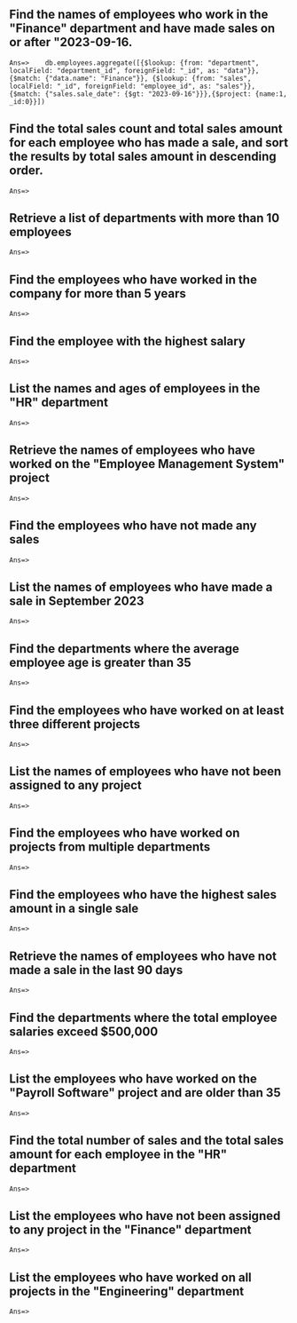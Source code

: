 ## Find the names of employees who work in the "Finance" department and have made sales on or after "2023-09-16.
	Ans=>	 db.employees.aggregate([{$lookup: {from: "department", localField: "department_id", foreignField: "_id", as: "data"}}, {$match: {"data.name": "Finance"}}, {$lookup: {from: "sales", localField: "_id", foreignField: "employee_id", as: "sales"}}, {$match: {"sales.sale_date": {$gt: "2023-09-16"}}},{$project: {name:1, _id:0}}])

## Find the total sales count and total sales amount for each employee who has made a sale, and sort the results  by total sales amount in descending order.
	Ans=>	
## Retrieve a list of departments with more than 10 employees
	Ans=>	
## Find the employees who have worked in the company for more than 5 years
	Ans=>	
## Find the employee with the highest salary
	Ans=>	
## List the names and ages of employees in the "HR" department
	Ans=>	
## Retrieve the names of employees who have worked on the "Employee Management System" project
	Ans=>	
## Find the employees who have not made any sales
	Ans=>	
## List the names of employees who have made a sale in September 2023
	Ans=>	
## Find the departments where the average employee age is greater than 35
	Ans=>	
## Find the employees who have worked on at least three different projects
	Ans=>	
## List the names of employees who have not been assigned to any project
	Ans=>	
## Find the employees who have worked on projects from multiple departments
	Ans=>	
## Find the employees who have the highest sales amount in a single sale
	Ans=>	
## Retrieve the names of employees who have not made a sale in the last 90 days
	Ans=>	
## Find the departments where the total employee salaries exceed $500,000
	Ans=>	
## List the employees who have worked on the "Payroll Software" project and are older than 35
	Ans=>	
## Find the total number of sales and the total sales amount for each employee in the "HR" department
	Ans=>	
## List the employees who have not been assigned to any project in the "Finance" department
	Ans=>	
## List the employees who have worked on all projects in the "Engineering" department
	Ans=>	